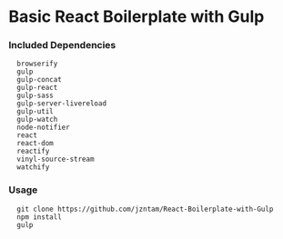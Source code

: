 Basic React Boilerplate with Gulp
====

### Included Dependencies
```
  browserify
  gulp
  gulp-concat
  gulp-react
  gulp-sass
  gulp-server-livereload
  gulp-util
  gulp-watch
  node-notifier
  react
  react-dom
  reactify
  vinyl-source-stream
  watchify
```
### Usage
```
  git clone https://github.com/jzntam/React-Boilerplate-with-Gulp
  npm install
  gulp
```
